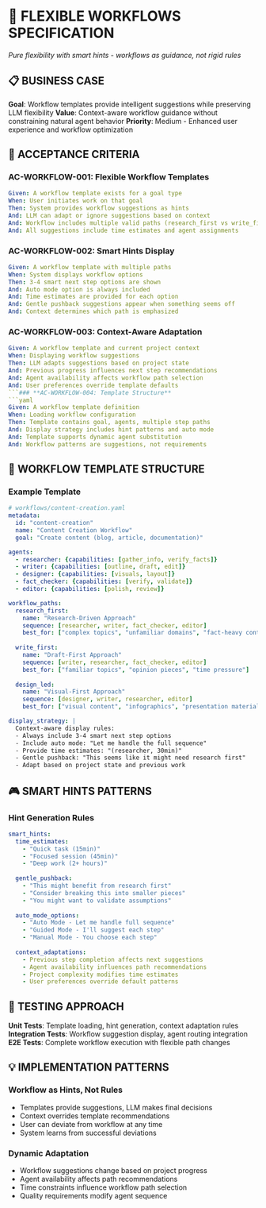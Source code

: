 # 🔄 FLEXIBLE WORKFLOWS SPECIFICATION

*Pure flexibility with smart hints - workflows as guidance, not rigid rules*

## 📋 **BUSINESS CASE**

**Goal**: Workflow templates provide intelligent suggestions while preserving LLM flexibility
**Value**: Context-aware workflow guidance without constraining natural agent behavior
**Priority**: Medium - Enhanced user experience and workflow optimization

## 🎯 **ACCEPTANCE CRITERIA**

### **AC-WORKFLOW-001: Flexible Workflow Templates**
```yaml
Given: A workflow template exists for a goal type
When: User initiates work on that goal
Then: System provides workflow suggestions as hints
And: LLM can adapt or ignore suggestions based on context
And: Workflow includes multiple valid paths (research_first vs write_first)
And: All suggestions include time estimates and agent assignments
```

### **AC-WORKFLOW-002: Smart Hints Display**
```yaml
Given: A workflow template with multiple paths
When: System displays workflow options
Then: 3-4 smart next step options are shown
And: Auto mode option is always included
And: Time estimates are provided for each option
And: Gentle pushback suggestions appear when something seems off
And: Context determines which path is emphasized
```

### **AC-WORKFLOW-003: Context-Aware Adaptation**
```yaml
Given: A workflow template and current project context
When: Displaying workflow suggestions
Then: LLM adapts suggestions based on project state
And: Previous progress influences next step recommendations
And: Agent availability affects workflow path selection
And: User preferences override template defaults
```### **AC-WORKFLOW-004: Template Structure**
```yaml
Given: A workflow template definition
When: Loading workflow configuration
Then: Template contains goal, agents, multiple step paths
And: Display strategy includes hint patterns and auto mode
And: Template supports dynamic agent substitution
And: Workflow patterns are suggestions, not requirements
```

## 🔄 **WORKFLOW TEMPLATE STRUCTURE**

### **Example Template**
```yaml
# workflows/content-creation.yaml
metadata:
  id: "content-creation"
  name: "Content Creation Workflow"
  goal: "Create content (blog, article, documentation)"

agents:
  - researcher: {capabilities: [gather_info, verify_facts]}
  - writer: {capabilities: [outline, draft, edit]}
  - designer: {capabilities: [visuals, layout]}
  - fact_checker: {capabilities: [verify, validate]}
  - editor: {capabilities: [polish, review]}

workflow_paths:
  research_first:
    name: "Research-Driven Approach"
    sequence: [researcher, writer, fact_checker, editor]
    best_for: ["complex topics", "unfamiliar domains", "fact-heavy content"]
    
  write_first:
    name: "Draft-First Approach"  
    sequence: [writer, researcher, fact_checker, editor]
    best_for: ["familiar topics", "opinion pieces", "time pressure"]
    
  design_led:
    name: "Visual-First Approach"
    sequence: [designer, writer, researcher, editor]
    best_for: ["visual content", "infographics", "presentation materials"]

display_strategy: |
  Context-aware display rules:
  - Always include 3-4 smart next step options
  - Include auto mode: "Let me handle the full sequence"
  - Provide time estimates: "(researcher, 30min)"
  - Gentle pushback: "This seems like it might need research first"
  - Adapt based on project state and previous work
```

## 🎮 **SMART HINTS PATTERNS**

### **Hint Generation Rules**
```yaml
smart_hints:
  time_estimates:
    - "Quick task (15min)"
    - "Focused session (45min)" 
    - "Deep work (2+ hours)"
    
  gentle_pushback:
    - "This might benefit from research first"
    - "Consider breaking this into smaller pieces"
    - "You might want to validate assumptions"
    
  auto_mode_options:
    - "Auto Mode - Let me handle full sequence"
    - "Guided Mode - I'll suggest each step"
    - "Manual Mode - You choose each step"
    
  context_adaptations:
    - Previous step completion affects next suggestions
    - Agent availability influences path recommendations
    - Project complexity modifies time estimates
    - User preferences override default patterns
```

## 🧪 **TESTING APPROACH**

**Unit Tests**: Template loading, hint generation, context adaptation rules
**Integration Tests**: Workflow suggestion display, agent routing integration
**E2E Tests**: Complete workflow execution with flexible path changes

## 💡 **IMPLEMENTATION PATTERNS**

### **Workflow as Hints, Not Rules**
- Templates provide suggestions, LLM makes final decisions
- Context overrides template recommendations
- User can deviate from workflow at any time
- System learns from successful deviations

### **Dynamic Adaptation**
- Workflow suggestions change based on project progress
- Agent availability affects path recommendations  
- Time constraints influence workflow path selection
- Quality requirements modify agent sequence
